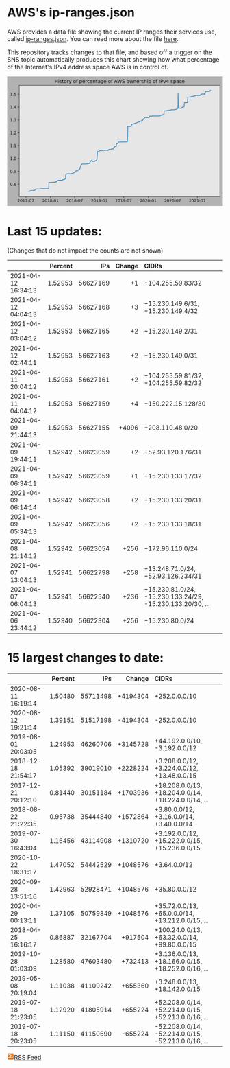 # AWS's ip-ranges.json

AWS provides a data file showing the current IP ranges their
services use, called [ip-ranges.json](https://ip-ranges.amazonaws.com/ip-ranges.json).  You 
can read more about the file [here](https://docs.aws.amazon.com/general/latest/gr/aws-ip-ranges.html).

This repository tracks changes to that file, and based off a trigger on the SNS topic 
automatically produces this chart showing how what percentage of the Internet's IPv4 
address space AWS is in control of.

![History of AWS](history_count.svg)

# Last 15 updates:

(Changes that do not impact the counts are not shown)

| | Percent | IPs | Change | CIDRs |
| :--- | ---: | ---: | ---: | :--- |
| 2021-04-12 16:34:13 | 1.52953 | 56627169 | +1 | +104.255.59.83/32 |
| 2021-04-12 04:04:13 | 1.52953 | 56627168 | +3 | +15.230.149.6/31, +15.230.149.4/32 |
| 2021-04-12 03:04:12 | 1.52953 | 56627165 | +2 | +15.230.149.2/31 |
| 2021-04-12 02:44:11 | 1.52953 | 56627163 | +2 | +15.230.149.0/31 |
| 2021-04-11 20:04:12 | 1.52953 | 56627161 | +2 | +104.255.59.81/32, +104.255.59.82/32 |
| 2021-04-11 04:04:12 | 1.52953 | 56627159 | +4 | +150.222.15.128/30 |
| 2021-04-09 21:44:13 | 1.52953 | 56627155 | +4096 | +208.110.48.0/20 |
| 2021-04-09 19:44:11 | 1.52942 | 56623059 | +2 | +52.93.120.176/31 |
| 2021-04-09 06:34:11 | 1.52942 | 56623059 | +1 | +15.230.133.17/32 |
| 2021-04-09 06:14:14 | 1.52942 | 56623058 | +2 | +15.230.133.20/31 |
| 2021-04-09 05:34:13 | 1.52942 | 56623056 | +2 | +15.230.133.18/31 |
| 2021-04-08 21:14:12 | 1.52942 | 56623054 | +256 | +172.96.110.0/24 |
| 2021-04-07 13:04:13 | 1.52941 | 56622798 | +258 | +13.248.71.0/24, +52.93.126.234/31 |
| 2021-04-07 06:04:13 | 1.52941 | 56622540 | +236 | +15.230.81.0/24, -15.230.133.24/29, -15.230.133.20/30, ... |
| 2021-04-06 23:44:12 | 1.52940 | 56622304 | +256 | +15.230.80.0/24 |


# 15 largest changes to date:

| | Percent | IPs | Change | CIDRs |
| :--- | ---: | ---: | ---: | :--- |
| 2020-08-11 16:19:14 | 1.50480 | 55711498 | +4194304 | +252.0.0.0/10 |
| 2020-08-12 19:21:14 | 1.39151 | 51517198 | -4194304 | -252.0.0.0/10 |
| 2019-08-01 20:03:05 | 1.24953 | 46260706 | +3145728 | +44.192.0.0/10, -3.192.0.0/12 |
| 2018-12-18 21:54:17 | 1.05392 | 39019010 | +2228224 | +3.208.0.0/12, +3.224.0.0/12, +13.48.0.0/15 |
| 2017-12-21 20:12:10 | 0.81440 | 30151184 | +1703936 | +18.208.0.0/13, +18.204.0.0/14, +18.224.0.0/14, ... |
| 2018-08-22 21:22:35 | 0.95738 | 35444840 | +1572864 | +3.80.0.0/12, +3.16.0.0/14, +3.40.0.0/14 |
| 2019-07-30 16:43:04 | 1.16456 | 43114908 | +1310720 | +3.192.0.0/12, +15.222.0.0/15, +15.236.0.0/15 |
| 2020-10-22 18:31:17 | 1.47052 | 54442529 | +1048576 | +3.64.0.0/12 |
| 2020-09-28 13:51:16 | 1.42963 | 52928471 | +1048576 | +35.80.0.0/12 |
| 2020-04-29 00:13:11 | 1.37105 | 50759849 | +1048576 | +35.72.0.0/13, +65.0.0.0/14, +13.212.0.0/15, ... |
| 2018-04-25 16:16:17 | 0.86887 | 32167704 | +917504 | +100.24.0.0/13, +63.32.0.0/14, +99.80.0.0/15 |
| 2019-10-28 01:03:09 | 1.28580 | 47603480 | +732413 | +3.136.0.0/13, +18.166.0.0/15, +18.252.0.0/16, ... |
| 2019-05-08 20:19:04 | 1.11038 | 41109242 | +655360 | +3.248.0.0/13, +18.142.0.0/15 |
| 2019-07-18 21:23:05 | 1.12920 | 41805914 | +655224 | +52.208.0.0/14, +52.214.0.0/15, +52.213.0.0/16, ... |
| 2019-07-18 20:23:05 | 1.11150 | 41150690 | -655224 | -52.208.0.0/14, -52.214.0.0/15, -52.213.0.0/16, ... |


[![RSS Icon](rss-icon.png)RSS Feed](https://raw.githubusercontent.com/seligman/aws-ip-ranges/master/rss.xml)
